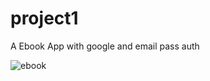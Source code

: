 # project1

A Ebook App with google and email pass auth 

![ebook](https://github.com/rishi115/flutter-Ebook-app/assets/69479714/ffa9626c-e3ac-47a6-b3d2-f51f5f11fe2d)
